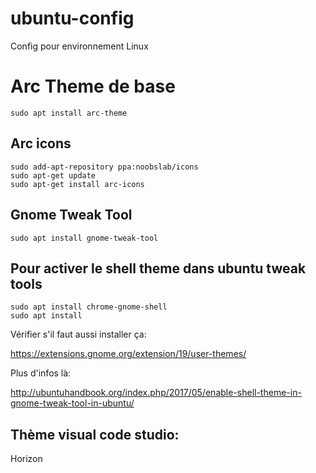 # ubuntu-config
Config pour environnement Linux

# Arc Theme de base

`sudo apt install arc-theme`

## Arc icons
```
sudo add-apt-repository ppa:noobslab/icons
sudo apt-get update
sudo apt-get install arc-icons
```

## Gnome Tweak Tool

`sudo apt install gnome-tweak-tool`

## Pour activer le shell theme dans ubuntu tweak tools
```
sudo apt install chrome-gnome-shell
sudo apt install 
```
Vérifier s'il faut aussi installer ça: 

https://extensions.gnome.org/extension/19/user-themes/

Plus d'infos là: 

http://ubuntuhandbook.org/index.php/2017/05/enable-shell-theme-in-gnome-tweak-tool-in-ubuntu/

## Thème visual code studio: 

Horizon
